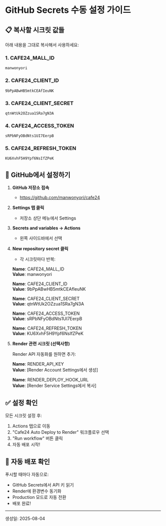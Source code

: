 # GitHub Secrets 수동 설정 가이드

## 📋 복사할 시크릿 값들

아래 내용을 그대로 복사해서 사용하세요:

### 1. CAFE24_MALL_ID
```
manwonyori
```

### 2. CAFE24_CLIENT_ID
```
9bPpABwHB5mtkCEAfIeuNK
```

### 3. CAFE24_CLIENT_SECRET
```
qtnWtUk2OZzua1SRa7gN3A
```

### 4. CAFE24_ACCESS_TOKEN
```
sRPbNFyOBdNts1UI7EerpB
```

### 5. CAFE24_REFRESH_TOKEN
```
KU6XvhF5H9Ypf6NsIfZPeK
```

## 🔧 GitHub에서 설정하기

1. **GitHub 저장소 접속**
   - https://github.com/manwonyori/cafe24

2. **Settings 탭 클릭**
   - 저장소 상단 메뉴에서 Settings

3. **Secrets and variables → Actions**
   - 왼쪽 사이드바에서 선택

4. **New repository secret 클릭**
   - 각 시크릿마다 반복:
   
   **Name**: CAFE24_MALL_ID  
   **Value**: manwonyori
   
   **Name**: CAFE24_CLIENT_ID  
   **Value**: 9bPpABwHB5mtkCEAfIeuNK
   
   **Name**: CAFE24_CLIENT_SECRET  
   **Value**: qtnWtUk2OZzua1SRa7gN3A
   
   **Name**: CAFE24_ACCESS_TOKEN  
   **Value**: sRPbNFyOBdNts1UI7EerpB
   
   **Name**: CAFE24_REFRESH_TOKEN  
   **Value**: KU6XvhF5H9Ypf6NsIfZPeK

5. **Render 관련 시크릿 (선택사항)**

   Render API 자동화를 원하면 추가:
   
   **Name**: RENDER_API_KEY  
   **Value**: [Render Account Settings에서 생성]
   
   **Name**: RENDER_DEPLOY_HOOK_URL  
   **Value**: [Render Service Settings에서 복사]

## ✅ 설정 확인

모든 시크릿 설정 후:

1. Actions 탭으로 이동
2. "Cafe24 Auto Deploy to Render" 워크플로우 선택
3. "Run workflow" 버튼 클릭
4. 자동 배포 시작!

## 🚀 자동 배포 확인

푸시할 때마다 자동으로:
- GitHub Secrets에서 API 키 읽기
- Render에 환경변수 동기화
- Production 모드로 자동 전환
- 배포 완료!

---
생성일: 2025-08-04